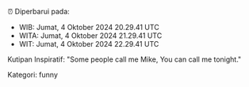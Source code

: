 ⏰ Diperbarui pada:
- WIB: Jumat, 4 Oktober 2024 20.29.41 UTC
- WITA: Jumat, 4 Oktober 2024 21.29.41 UTC
- WIT: Jumat, 4 Oktober 2024 22.29.41 UTC

Kutipan Inspiratif:
"Some people call me Mike, You can call me tonight."


Kategori: funny

